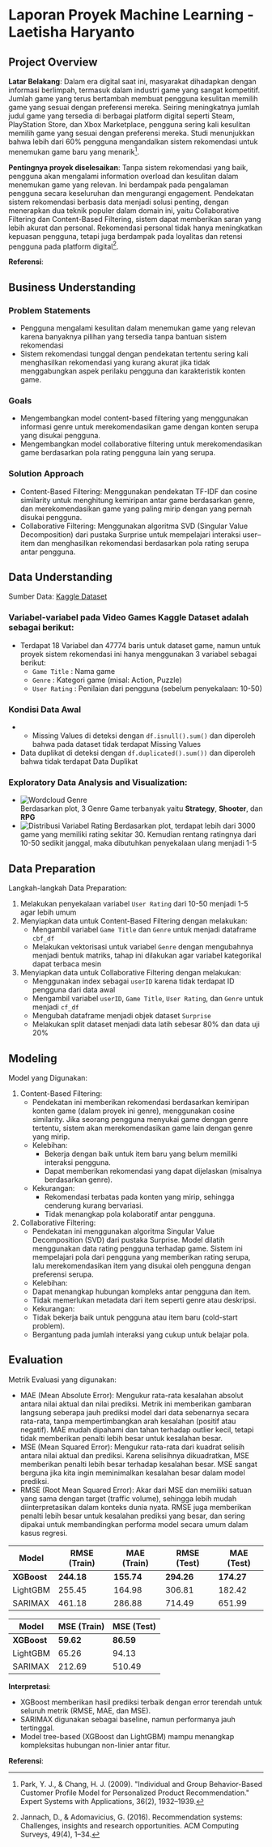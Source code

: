 # Laporan Proyek Machine Learning - Laetisha Haryanto

## Project Overview

**Latar Belakang**: Dalam era digital saat ini, masyarakat dihadapkan dengan informasi berlimpah, termasuk dalam industri game yang sangat kompetitif. Jumlah game yang terus bertambah membuat pengguna kesulitan memilih game yang sesuai dengan preferensi mereka. Seiring meningkatnya jumlah judul game yang tersedia di berbagai platform digital seperti Steam, PlayStation Store, dan Xbox Marketplace, pengguna sering kali kesulitan memilih game yang sesuai dengan preferensi mereka. Studi menunjukkan bahwa lebih dari 60% pengguna mengandalkan sistem rekomendasi untuk menemukan game baru yang menarik[^1]. 

**Pentingnya proyek diselesaikan**: Tanpa sistem rekomendasi yang baik, pengguna akan mengalami information overload dan kesulitan dalam menemukan game yang relevan. Ini berdampak pada pengalaman pengguna secara keseluruhan dan mengurangi engagement. Pendekatan sistem rekomendasi berbasis data menjadi solusi penting, dengan menerapkan dua teknik populer dalam domain ini, yaitu Collaborative Filtering dan Content-Based Filtering, sistem dapat memberikan saran yang lebih akurat dan personal. Rekomendasi personal tidak hanya meningkatkan kepuasan pengguna, tetapi juga berdampak pada loyalitas dan retensi pengguna pada platform digital[^2].

**Referensi**:  
[^1]: Park, Y. J., & Chang, H. J. (2009). "Individual and Group Behavior-Based Customer Profile Model for Personalized Product Recommendation." Expert Systems with Applications, 36(2), 1932–1939. 
[^2]: Jannach, D., & Adomavicius, G. (2016). Recommendation systems: Challenges, insights and research opportunities. ACM Computing Surveys, 49(4), 1–34.

## Business Understanding

### Problem Statements

- Pengguna mengalami kesulitan dalam menemukan game yang relevan karena banyaknya pilihan yang tersedia tanpa bantuan sistem rekomendasi
- Sistem rekomendasi tunggal dengan pendekatan tertentu sering kali menghasilkan rekomendasi yang kurang akurat jika tidak menggabungkan aspek perilaku pengguna dan karakteristik konten game.

### Goals

- Mengembangkan model content-based filtering yang menggunakan informasi genre untuk merekomendasikan game dengan konten serupa yang disukai pengguna.
- Mengembangkan model collaborative filtering untuk merekomendasikan game berdasarkan pola rating pengguna lain yang serupa.

### Solution Approach
- Content-Based Filtering: Menggunakan pendekatan TF-IDF dan cosine similarity untuk menghitung kemiripan antar game berdasarkan genre, dan merekomendasikan game yang paling mirip dengan yang pernah disukai pengguna.
- Collaborative Filtering: Menggunakan algoritma SVD (Singular Value Decomposition) dari pustaka Surprise untuk mempelajari interaksi user–item dan menghasilkan rekomendasi berdasarkan pola rating serupa antar pengguna.

## Data Understanding
Sumber Data: [Kaggle Dataset](https://www.kaggle.com/datasets/jahnavipaliwal/video-game-reviews-and-ratings/data)

### Variabel-variabel pada Video Games Kaggle Dataset adalah sebagai berikut:
- Terdapat 18 Variabel dan 47774 baris untuk dataset game, namun untuk proyek sistem rekomendasi ini hanya menggunakan 3 variabel sebagai berikut:
    - `Game Title` : Nama game 
    - `Genre` : Kategori game (misal: Action, Puzzle)
    - `User Rating` : Penilaian dari pengguna (sebelum penyekalaan: 10-50)
      
### Kondisi Data Awal
- - Missing Values di deteksi dengan `df.isnull().sum()` dan diperoleh bahwa pada dataset tidak terdapat Missing Values
- Data duplikat di deteksi dengan `df.duplicated().sum())` dan diperoleh bahwa tidak terdapat Data Duplikat

### Exploratory Data Analysis and Visualization:
- ![Wordcloud Genre](https://drive.google.com/uc?export=view&id=1Qg-O-iH0IP28kGJjsDR5CIHXm8VnfdtC)  
Berdasarkan plot, 3 Genre Game terbanyak yaitu **Strategy**, **Shooter**, dan **RPG**
- ![Distribusi Variabel Rating](https://drive.google.com/uc?export=view&id=1qRKInLADStH0HsZ2ckFwZ8siwXtNhy9u)
Berdasarkan plot, terdapat lebih dari 3000 game yang memiliki rating sekitar 30. Kemudian rentang ratingnya dari 10-50 sedikit janggal, maka dibutuhkan penyekalaan ulang menjadi 1-5


## Data Preparation
Langkah-langkah Data Preparation:
1. Melakukan penyekalaan variabel `User Rating` dari 10-50 menjadi 1-5 agar lebih umum
2. Menyiapkan data untuk Content-Based Filtering dengan melakukan:
   - Mengambil variabel `Game Title` dan `Genre` untuk menjadi dataframe `cbf_df`
   - Melakukan vektorisasi untuk variabel `Genre` dengan mengubahnya menjadi bentuk matriks, tahap ini dilakukan agar variabel kategorikal dapat terbaca mesin
4. Menyiapkan data untuk Collaborative Filtering dengan melakukan:
   - Menggunakan index sebagai `userID` karena tidak terdapat ID pengguna dari data awal
   - Mengambil variabel `userID`, `Game Title`, `User Rating`, dan `Genre` untuk menjadi `cf_df`
   - Mengubah dataframe menjadi objek dataset `Surprise`
   - Melakukan split dataset menjadi data latih sebesar 80% dan data uji 20%
     
## Modeling
Model yang Digunakan:
1. Content-Based Filtering:
   - Pendekatan ini memberikan rekomendasi berdasarkan kemiripan konten game (dalam proyek ini genre), menggunakan cosine similarity. Jika seorang pengguna menyukai game dengan genre tertentu, sistem akan merekomendasikan game lain dengan genre yang mirip.
   - Kelebihan:
     - Bekerja dengan baik untuk item baru yang belum memiliki interaksi pengguna.
     - Dapat memberikan rekomendasi yang dapat dijelaskan (misalnya berdasarkan genre).
   - Kekurangan:
     - Rekomendasi terbatas pada konten yang mirip, sehingga cenderung kurang bervariasi.
     - Tidak menangkap pola kolaboratif antar pengguna.
2. Collaborative Filtering:
   -  Pendekatan ini menggunakan algoritma Singular Value Decomposition (SVD) dari pustaka Surprise. Model dilatih menggunakan data rating pengguna terhadap game. Sistem ini mempelajari pola dari pengguna yang memberikan rating serupa, lalu merekomendasikan item yang disukai oleh pengguna dengan preferensi serupa.
   -  Kelebihan:
     -  Dapat menangkap hubungan kompleks antar pengguna dan item.
     -  Tidak memerlukan metadata dari item seperti genre atau deskripsi.
   -  Kekurangan:
     - Tidak bekerja baik untuk pengguna atau item baru (cold-start problem).
     - Bergantung pada jumlah interaksi yang cukup untuk belajar pola.


## Evaluation
Metrik Evaluasi yang digunakan:
- MAE (Mean Absolute Error): Mengukur rata-rata kesalahan absolut antara nilai aktual dan nilai prediksi. Metrik ini memberikan gambaran langsung seberapa jauh prediksi model dari data sebenarnya secara rata-rata, tanpa mempertimbangkan arah kesalahan (positif atau negatif). MAE mudah dipahami dan tahan terhadap outlier kecil, tetapi tidak memberikan penalti lebih besar untuk kesalahan besar.
- MSE (Mean Squared Error): Mengukur rata-rata dari kuadrat selisih antara nilai aktual dan prediksi. Karena selisihnya dikuadratkan, MSE memberikan penalti lebih besar terhadap kesalahan besar. MSE sangat berguna jika kita ingin meminimalkan kesalahan besar dalam model prediksi.
- RMSE (Root Mean Squared Error): Akar dari MSE dan memiliki satuan yang sama dengan target (traffic volume), sehingga lebih mudah diinterpretasikan dalam konteks dunia nyata. RMSE juga memberikan penalti lebih besar untuk kesalahan prediksi yang besar, dan sering dipakai untuk membandingkan performa model secara umum dalam kasus regresi.

| Model        | RMSE (Train) | MAE (Train) | RMSE (Test) | MAE (Test) |
|--------------|--------------|-------------|-------------|------------|
| **XGBoost**  | **244.18**   | **155.74**  | **294.26**  | **174.27** |
| LightGBM     | 255.45       | 164.98      | 306.81      | 182.42     |
| SARIMAX      | 461.18       | 286.88      | 714.49      | 651.99     |

| Model       | MSE (Train) | MSE (Test) |
| ----------- | ----------- | ---------- |
| **XGBoost** | **59.62**   | **86.59**  |
| LightGBM    | 65.26       | 94.13      |
| SARIMAX     | 212.69      | 510.49     |

**Interpretasi**:

- XGBoost memberikan hasil prediksi terbaik dengan error terendah untuk seluruh metrik (RMSE, MAE, dan MSE).
- SARIMAX digunakan sebagai baseline, namun performanya jauh tertinggal.
- Model tree-based (XGBoost dan LightGBM) mampu menangkap kompleksitas hubungan non-linier antar fitur.

**Referensi**:
